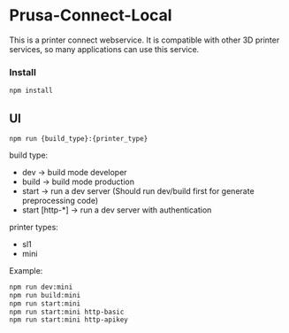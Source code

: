 # Prusa-Connect-Local

This is a printer connect webservice. It is compatible with other 3D printer services, so many applications can use this service.

### Install

```bash
npm install
```

## UI

`npm run {build_type}:{printer_type}`

build type:

- dev -> build mode developer
- build -> build mode production
- start -> run a dev server (Should run dev/build first for generate preprocessing code)
- start [http-*] -> run a dev server with authentication

printer types:

- sl1
- mini

Example:

```bash
npm run dev:mini
npm run build:mini
npm run start:mini
npm run start:mini http-basic
npm run start:mini http-apikey
```
